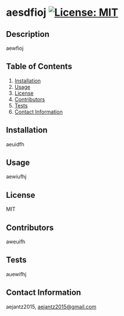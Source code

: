 # aesdfioj [![License: MIT](https://img.shields.io/badge/License-MIT-yellow.svg)](https://opensource.org/licenses/MIT)

  ## Description
  aewfioj

  ## Table of Contents
  1. [Installation](#installation)
  2. [Usage](#usage)
  3. [License](#license)
  4. [Contributors](#contributors)
  5. [Tests](#tests)
  6. [Contact Information](#contact)

  ## Installation
  aeuidfh

  ## Usage
  aewiufhj

  ## License
  MIT

  ## Contributors
  aweuifh

  ## Tests
  auewifhj

  ## Contact Information
  aejantz2015, aejantz2015@gmail.com
